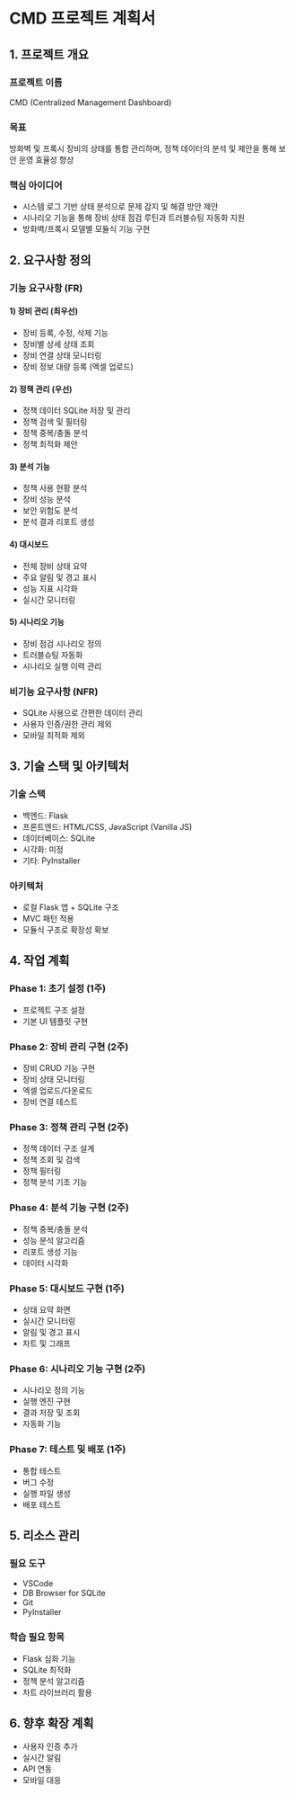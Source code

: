 # CMD 프로젝트 계획서

## 1. 프로젝트 개요

### 프로젝트 이름
CMD (Centralized Management Dashboard)

### 목표
방화벽 및 프록시 장비의 상태를 통합 관리하며, 정책 데이터의 분석 및 제안을 통해 보안 운영 효율성 향상

### 핵심 아이디어
- 시스템 로그 기반 상태 분석으로 문제 감지 및 해결 방안 제안
- 시나리오 기능을 통해 장비 상태 점검 루틴과 트러블슈팅 자동화 지원
- 방화벽/프록시 모델별 모듈식 기능 구현

## 2. 요구사항 정의

### 기능 요구사항 (FR)

#### 1) 장비 관리 (최우선)
- 장비 등록, 수정, 삭제 기능
- 장비별 상세 상태 조회
- 장비 연결 상태 모니터링
- 장비 정보 대량 등록 (엑셀 업로드)

#### 2) 정책 관리 (우선)
- 정책 데이터 SQLite 저장 및 관리
- 정책 검색 및 필터링
- 정책 중복/충돌 분석
- 정책 최적화 제안

#### 3) 분석 기능
- 정책 사용 현황 분석
- 장비 성능 분석
- 보안 위험도 분석
- 분석 결과 리포트 생성

#### 4) 대시보드
- 전체 장비 상태 요약
- 주요 알림 및 경고 표시
- 성능 지표 시각화
- 실시간 모니터링

#### 5) 시나리오 기능
- 장비 점검 시나리오 정의
- 트러블슈팅 자동화
- 시나리오 실행 이력 관리

### 비기능 요구사항 (NFR)
- SQLite 사용으로 간편한 데이터 관리
- 사용자 인증/권한 관리 제외
- 모바일 최적화 제외

## 3. 기술 스택 및 아키텍처

### 기술 스택
- 백엔드: Flask
- 프론트엔드: HTML/CSS, JavaScript (Vanilla JS)
- 데이터베이스: SQLite
- 시각화: 미정
- 기타: PyInstaller

### 아키텍처
- 로컬 Flask 앱 + SQLite 구조
- MVC 패턴 적용
- 모듈식 구조로 확장성 확보

## 4. 작업 계획

### Phase 1: 초기 설정 (1주)
- 프로젝트 구조 설정
- 기본 UI 템플릿 구현

### Phase 2: 장비 관리 구현 (2주)
- 장비 CRUD 기능 구현
- 장비 상태 모니터링
- 엑셀 업로드/다운로드
- 장비 연결 테스트

### Phase 3: 정책 관리 구현 (2주)
- 정책 데이터 구조 설계
- 정책 조회 및 검색
- 정책 필터링
- 정책 분석 기초 기능

### Phase 4: 분석 기능 구현 (2주)
- 정책 중복/충돌 분석
- 성능 분석 알고리즘
- 리포트 생성 기능
- 데이터 시각화

### Phase 5: 대시보드 구현 (1주)
- 상태 요약 화면
- 실시간 모니터링
- 알림 및 경고 표시
- 차트 및 그래프

### Phase 6: 시나리오 기능 구현 (2주)
- 시나리오 정의 기능
- 실행 엔진 구현
- 결과 저장 및 조회
- 자동화 기능

### Phase 7: 테스트 및 배포 (1주)
- 통합 테스트
- 버그 수정
- 실행 파일 생성
- 배포 테스트

## 5. 리소스 관리

### 필요 도구
- VSCode
- DB Browser for SQLite
- Git
- PyInstaller

### 학습 필요 항목
- Flask 심화 기능
- SQLite 최적화
- 정책 분석 알고리즘
- 차트 라이브러리 활용

## 6. 향후 확장 계획
- 사용자 인증 추가
- 실시간 알림
- API 연동
- 모바일 대응
